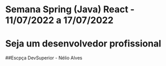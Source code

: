 # Semana Spring (Java) React - 11/07/2022 a 17/07/2022
# Seja um desenvolvedor profissional

##Escpça DevSuperior - Nélio Alves

 
